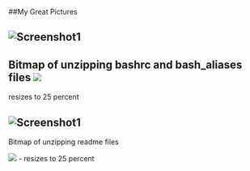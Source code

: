 

##My Great Pictures

![Screenshot1](images/Capture.PNG)
-
Bitmap of unzipping bashrc and bash_aliases files
<img class="twentyfivePercent" src="images/Capture.PNG">
-
resizes to 25 percent

![Screenshot1](images/Capture1.PNG)
-
Bitmap of unzipping  readme files

<img class="twentyfivePercent" src="images/Capture1.PNG">
-
resizes to 25 percent
